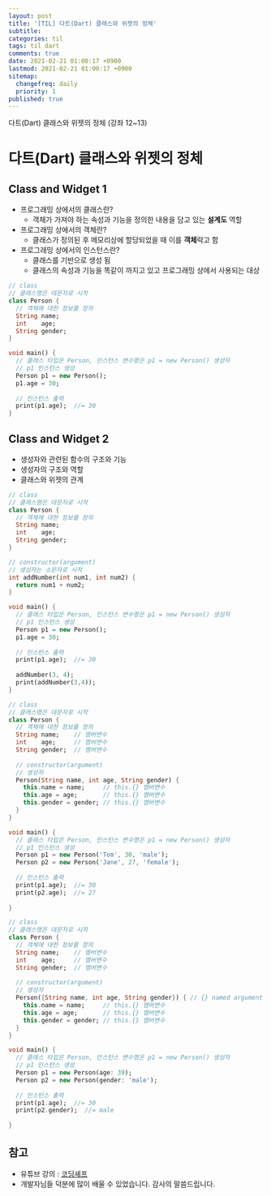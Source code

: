 ```yaml
---
layout: post
title: '[TIL] 다트(Dart) 클래스와 위젯의 정체'
subtitle: 
categories: til
tags: til dart
comments: true
date: 2021-02-21 01:00:17 +0900
lastmod: 2021-02-21 01:00:17 +0900
sitemap:
  changefreq: daily
  priority: 1
published: true
---
```


다트(Dart) 클래스와 위젯의 정체 (강좌 12~13)<br />


# 다트(Dart) 클래스와 위젯의 정체

## Class and Widget 1

- 프로그래밍 상에서의 클래스란?
    - 객체가 가져야 하는 속성과 기능을 정의한 내용을 담고 있는 **설계도** 역할
- 프로그래밍 상에서의 객체란?
    - 클래스가 정의된 후 메모리상에 할당되었을 때 이를 **객체**락고 함
- 프로그래밍 상에서의 인스턴스란?
    - 클래스를 기반으로 생성 됨
    - 클래스의 속성과 기능을 똑같이 까지고 있고 프로그래밍 상에서 사용되는 대상

```dart
// class
// 클래스명은 대문자로 시작
class Person {
  // 객체에 대한 정보를 정의
  String name;
  int    age;
  String gender;
}

void main() {
  // 클래스 타입은 Person, 인스턴스 변수명은 p1 = new Person() 생성자
  // p1 인스턴스 생성
  Person p1 = new Person(); 
  p1.age = 30;
  
  // 인스턴스 출력
  print(p1.age);  //= 30
}
```

## Class and Widget 2

- 생성자와 관련된 함수의 구조와 기능
- 생성자의 구조와 역할
- 클래스와 위젯의 관계

```dart
// class
// 클래스명은 대문자로 시작
class Person {
  // 객체에 대한 정보를 정의
  String name;
  int    age;
  String gender;
}

// constructor(argument)
// 생성자는 소문자로 시작
int addNumber(int num1, int num2) {
  return num1 + num2;
}

void main() {
  // 클래스 타입은 Person, 인스턴스 변수명은 p1 = new Person() 생성자
  // p1 인스턴스 생성
  Person p1 = new Person(); 
  p1.age = 30;
  
  // 인스턴스 출력
  print(p1.age);  //= 30
  
  addNumber(3, 4);
  print(addNumber(3,4));
}
```

```dart
// class
// 클래스명은 대문자로 시작
class Person {
  // 객체에 대한 정보를 정의
  String name;    // 멤버변수
  int    age;     // 멤버변수
  String gender;  // 멤버변수
  
  // constructor(argument)
  // 생성자
  Person(String name, int age, String gender) {
    this.name = name;     // this.{} 멤버변수
    this.age = age;       // this.{} 멤버변수
    this.gender = gender; // this.{} 멤버변수
  }
}

void main() {
  // 클래스 타입은 Person, 인스턴스 변수명은 p1 = new Person() 생성자
  // p1 인스턴스 생성
  Person p1 = new Person('Tom', 30, 'male');
  Person p2 = new Person('Jane', 27, 'female');
  
  // 인스턴스 출력
  print(p1.age);  //= 30
  print(p2.age);  //= 27
  
}
```

```dart
// class
// 클래스명은 대문자로 시작
class Person {
  // 객체에 대한 정보를 정의
  String name;    // 멤버변수
  int    age;     // 멤버변수
  String gender;  // 멤버변수
  
  // constructor(argument)
  // 생성자
  Person({String name, int age, String gender}) { // {} named argument
    this.name = name;     // this.{} 멤버변수
    this.age = age;       // this.{} 멤버변수
    this.gender = gender; // this.{} 멤버변수
  }
}

void main() {
  // 클래스 타입은 Person, 인스턴스 변수명은 p1 = new Person() 생성자
  // p1 인스턴스 생성
  Person p1 = new Person(age: 39);
  Person p2 = new Person(gender: 'male');
  
  // 인스턴스 출력
  print(p1.age);  //= 30
  print(p2.gender);  //= male
  
}
```

## 참고
- 유튜브 강의 : [코딩셰프](https://www.youtube.com/channel/UC_2ge45JCuJH1z6VYt4iCgQ)
- 개발자님들 덕분에 많이 배울 수 있었습니다. 감사의 말씀드립니다.<br/>